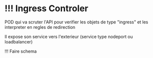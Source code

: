 # !!! Ingress Controler

POD qui va scruter l'API pour verifier les objets de type "ingress" et les interpreter en regles de redirection

Il expose son service vers l'exterieur (service type nodeport ou loadbalancer)

!!! Faire schema
